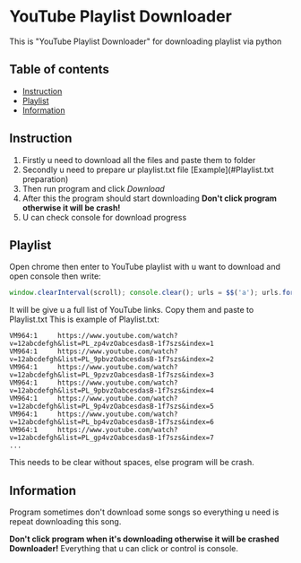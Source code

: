 # YouTube Playlist Downloader

This is "YouTube Playlist Downloader" for downloading playlist via python

## Table of contents

* [Instruction](#instruction)
* [Playlist](#Playlist)
* [Information](#information)

## Instruction

1. Firstly u need to download all the files and paste them to folder
2. Secondly u need to prepare ur playlist.txt file [Example](#Playlist.txt preparation)
3. Then run program and click *Download*
4. After this the program should start downloading **Don't click program otherwise it will be crash!**
5. U can check console for download progress


## Playlist

Open chrome then enter to YouTube playlist with u want to download and open console then write:
```javascript
window.clearInterval(scroll); console.clear(); urls = $$('a'); urls.forEach(function(v,i,a){if (v.id=="video-title"){console.log('\t'+v.href+'\t')}});
```
It will be give u a full list of YouTube links. Copy them and paste to Playlist.txt 
This is example of Playlist.txt:
```text
VM964:1 	https://www.youtube.com/watch?v=12abcdefgh&list=PL_zp4vzOabcesdasB-1f7szs&index=1
VM964:1 	https://www.youtube.com/watch?v=12abcdefgh&list=PL_9pbvzOabcesdasB-1f7szs&index=2
VM964:1 	https://www.youtube.com/watch?v=12abcdefgh&list=PL_9pzvzOabcesdasB-1f7szs&index=3
VM964:1 	https://www.youtube.com/watch?v=12abcdefgh&list=PL_9pbvzOabcesdasB-1f7szs&index=4
VM964:1 	https://www.youtube.com/watch?v=12abcdefgh&list=PL_9p4vzOabcesdasB-1f7szs&index=5
VM964:1 	https://www.youtube.com/watch?v=12abcdefgh&list=PL_bp4vzOabcesdasB-1f7szs&index=6
VM964:1 	https://www.youtube.com/watch?v=12abcdefgh&list=PL_gp4vzOabcesdasB-1f7szs&index=7
...
```
This needs to be clear without spaces, else program will be crash.

## Information

Program sometimes don't download some songs so everything u need is repeat downloading this song.

**Don't click program when it's downloading otherwise it will be crashed Downloader!**
Everything that u can click or control is console.